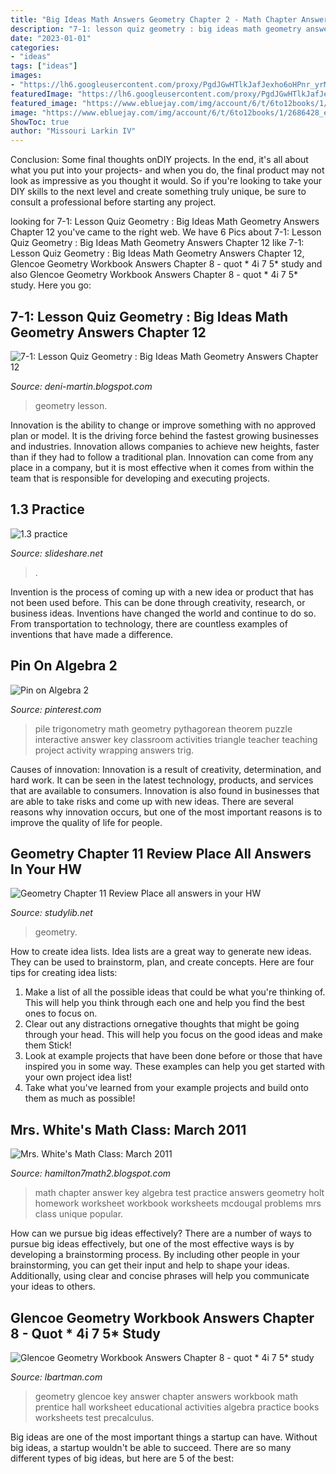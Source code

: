 ```yaml
---
title: "Big Ideas Math Answers Geometry Chapter 2 - Math Chapter Answer Key Algebra Test Practice Answers Geometry Holt Homework Worksheet Workbook Worksheets Mcdougal Problems Mrs Class Unique Popular"
description: "7-1: lesson quiz geometry : big ideas math geometry answers chapter 12"
date: "2023-01-01"
categories:
- "ideas"
tags: ["ideas"]
images:
- "https://lh6.googleusercontent.com/proxy/PgdJGwHTlkJafJexho6oHPnr_yrM9LsqyGZunnqw1a8UuO9c0bOd2hpaecslJobzz57K2ohhVSiMZX-9EMm0WiDBa5pgYyTdmQ91K6VpZf3oyGak7Veoa7X-jyKiTW95KX3zHnzI7_Rv1Iwwhy9m6KtgdagAPh5mV_U=w1200-h630-p-k-no-nu"
featuredImage: "https://lh6.googleusercontent.com/proxy/PgdJGwHTlkJafJexho6oHPnr_yrM9LsqyGZunnqw1a8UuO9c0bOd2hpaecslJobzz57K2ohhVSiMZX-9EMm0WiDBa5pgYyTdmQ91K6VpZf3oyGak7Veoa7X-jyKiTW95KX3zHnzI7_Rv1Iwwhy9m6KtgdagAPh5mV_U=w1200-h630-p-k-no-nu"
featured_image: "https://www.ebluejay.com/img/account/6/t/6to12books/1/2686428_eii8qscm.jpg"
image: "https://www.ebluejay.com/img/account/6/t/6to12books/1/2686428_eii8qscm.jpg"
ShowToc: true
author: "Missouri Larkin IV"
---
```



Conclusion: Some final thoughts onDIY projects.
In the end, it's all about what you put into your projects- and when you do, the final product may not look as impressive as you thought it would. So if you're looking to take your DIY skills to the next level and create something truly unique, be sure to consult a professional before starting any project.

	

		
looking for 7-1: Lesson Quiz Geometry : Big Ideas Math Geometry Answers Chapter 12 you've came to the right web. We have 6 Pics about 7-1: Lesson Quiz Geometry : Big Ideas Math Geometry Answers Chapter 12 like 7-1: Lesson Quiz Geometry : Big Ideas Math Geometry Answers Chapter 12, Glencoe Geometry Workbook Answers Chapter 8 - quot * 4i 7 5* study and also Glencoe Geometry Workbook Answers Chapter 8 - quot * 4i 7 5* study. Here you go:
		
    
## 7-1: Lesson Quiz Geometry : Big Ideas Math Geometry Answers Chapter 12

<img loading=lazy src="https://lh6.googleusercontent.com/proxy/PgdJGwHTlkJafJexho6oHPnr_yrM9LsqyGZunnqw1a8UuO9c0bOd2hpaecslJobzz57K2ohhVSiMZX-9EMm0WiDBa5pgYyTdmQ91K6VpZf3oyGak7Veoa7X-jyKiTW95KX3zHnzI7_Rv1Iwwhy9m6KtgdagAPh5mV_U=w1200-h630-p-k-no-nu" onerror="this.onerror=null;this.src='https://tse2.mm.bing.net/th?id=OIP.QdZadrZfWndohi0j0X41EAHaGE&amp;pid=15.1';" alt="7-1: Lesson Quiz Geometry : Big Ideas Math Geometry Answers Chapter 12">

_Source: deni-martin.blogspot.com_

>geometry lesson. 

	

Innovation is the ability to change or improve something with no approved plan or model. It is the driving force behind the fastest growing businesses and industries. Innovation allows companies to achieve new heights, faster than if they had to follow a traditional plan. Innovation can come from any place in a company, but it is most effective when it comes from within the team that is responsible for developing and executing projects.

    
## 1.3 Practice

<img loading=lazy src="https://image.slidesharecdn.com/1-141013170948-conversion-gate02/95/13-practice-2-638.jpg?cb=1413220206" onerror="this.onerror=null;this.src='https://tse1.mm.bing.net/th?id=OIP.yNOYZc_dwSK0i4rIlx0qgAHaJl&amp;pid=15.1';" alt="1.3 practice">

_Source: slideshare.net_

>. 

	

Invention is the process of coming up with a new idea or product that has not been used before. This can be done through creativity, research, or business ideas. Inventions have changed the world and continue to do so. From transportation to technology, there are countless examples of inventions that have made a difference.

    
## Pin On Algebra 2

<img loading=lazy src="https://i.pinimg.com/736x/f6/6a/52/f66a527f30b2a8e574d830e617ce94d4--math-teacher-math-classroom.jpg" onerror="this.onerror=null;this.src='https://tse1.mm.bing.net/th?id=OIP.pF6k5Xa7XYA7MaiJo5H0iAHaJ3&amp;pid=15.1';" alt="Pin on Algebra 2">

_Source: pinterest.com_

>pile trigonometry math geometry pythagorean theorem puzzle interactive answer key classroom activities triangle teacher teaching project activity wrapping answers trig. 

	

Causes of innovation:
Innovation is a result of creativity, determination, and hard work. It can be seen in the latest technology, products, and services that are available to consumers. Innovation is also found in businesses that are able to take risks and come up with new ideas. There are several reasons why innovation occurs, but one of the most important reasons is to improve the quality of life for people.

    
## Geometry Chapter 11 Review Place All Answers In Your HW

<img loading=lazy src="https://sb.studylib.net/store/data/008716177_1-1ceb7ee5168129d66c3b12a6ef6c4b28-768x994.png" onerror="this.onerror=null;this.src='https://tse1.mm.bing.net/th?id=OIP.DOVOQeV_dMVj_Wvzr4LBZAHaJl&amp;pid=15.1';" alt="Geometry Chapter 11 Review Place all answers in your HW">

_Source: studylib.net_

>geometry. 

	

How to create idea lists.
Idea lists are a great way to generate new ideas. They can be used to brainstorm, plan, and create concepts. Here are four tips for creating idea lists:
1. Make a list of all the possible ideas that could be what you're thinking of. This will help you think through each one and help you find the best ones to focus on.
2. Clear out any distractions ornegative thoughts that might be going through your head. This will help you focus on the good ideas and make them Stick!
3. Look at example projects that have been done before or those that have inspired you in some way. These examples can help you get started with your own project idea list!
4. Take what you've learned from your example projects and build onto them as much as possible!

    
## Mrs. White&#039;s Math Class: March 2011

<img loading=lazy src="https://lh5.googleusercontent.com/-JcwcD24j6nk/TW1XLFAzx1I/AAAAAAAAADE/NfC0-v7876Y/s1600/Ch3+Practice+Test+A.jpg" onerror="this.onerror=null;this.src='https://tse2.mm.bing.net/th?id=OIP.WvLpz2RPel3FvS4yY1DwnQHaJ8&amp;pid=15.1';" alt="Mrs. White&#039;s Math Class: March 2011">

_Source: hamilton7math2.blogspot.com_

>math chapter answer key algebra test practice answers geometry holt homework worksheet workbook worksheets mcdougal problems mrs class unique popular. 

	

How can we pursue big ideas effectively?
There are a number of ways to pursue big ideas effectively, but one of the most effective ways is by developing a brainstorming process. By including other people in your brainstorming, you can get their input and help to shape your ideas. Additionally, using clear and concise phrases will help you communicate your ideas to others.

    
## Glencoe Geometry Workbook Answers Chapter 8 - Quot * 4i 7 5* Study

<img loading=lazy src="https://www.ebluejay.com/img/account/6/t/6to12books/1/2686428_eii8qscm.jpg" onerror="this.onerror=null;this.src='https://tse1.mm.bing.net/th?id=OIP.J3x5e3SjAJ9-NFfl07UT7QHaFj&amp;pid=15.1';" alt="Glencoe Geometry Workbook Answers Chapter 8 - quot * 4i 7 5* study">

_Source: lbartman.com_

>geometry glencoe key answer chapter answers workbook math prentice hall worksheet educational activities algebra practice books worksheets test precalculus. 

	

Big ideas are one of the most important things a startup can have. Without big ideas, a startup wouldn't be able to succeed. There are so many different types of big ideas, but here are 5 of the best: 

